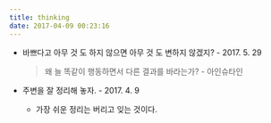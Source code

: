 ```yaml
---
title: thinking
date: 2017-04-09 00:23:16
---
```


- 바쁘다고 아무 것 도 하지 않으면 아무 것 도 변하지 않겠지? - 2017. 5. 29
  > 왜 늘 똑같이 행동하면서 다른 결과를 바라는가? - 아인슈타인

- 주변을 잘 정리해 놓자. - 2017. 4. 9
  - 가장 쉬운 정리는 버리고 잊는 것이다.
